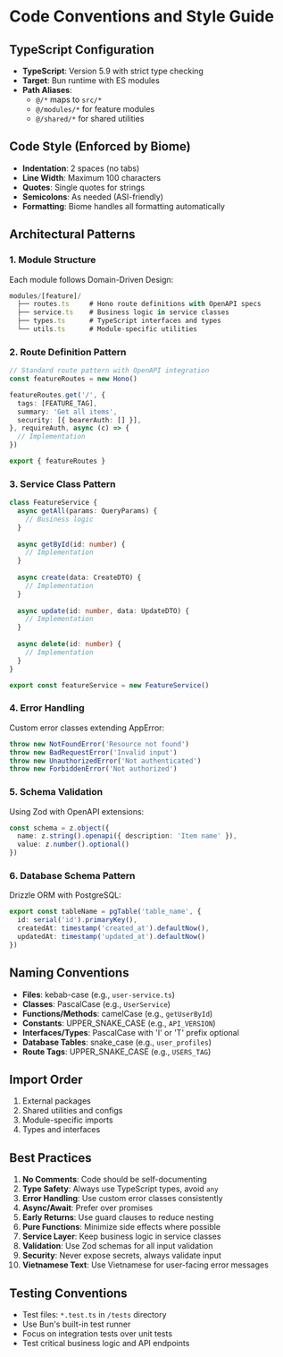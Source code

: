 # Code Conventions and Style Guide

## TypeScript Configuration
- **TypeScript**: Version 5.9 with strict type checking
- **Target**: Bun runtime with ES modules
- **Path Aliases**: 
  - `@/*` maps to `src/*`
  - `@/modules/*` for feature modules
  - `@/shared/*` for shared utilities

## Code Style (Enforced by Biome)
- **Indentation**: 2 spaces (no tabs)
- **Line Width**: Maximum 100 characters
- **Quotes**: Single quotes for strings
- **Semicolons**: As needed (ASI-friendly)
- **Formatting**: Biome handles all formatting automatically

## Architectural Patterns

### 1. Module Structure
Each module follows Domain-Driven Design:
```typescript
modules/[feature]/
  ├── routes.ts     # Hono route definitions with OpenAPI specs
  ├── service.ts    # Business logic in service classes
  ├── types.ts      # TypeScript interfaces and types
  └── utils.ts      # Module-specific utilities
```

### 2. Route Definition Pattern
```typescript
// Standard route pattern with OpenAPI integration
const featureRoutes = new Hono()

featureRoutes.get('/', {
  tags: [FEATURE_TAG],
  summary: 'Get all items',
  security: [{ bearerAuth: [] }],
}, requireAuth, async (c) => {
  // Implementation
})

export { featureRoutes }
```

### 3. Service Class Pattern
```typescript
class FeatureService {
  async getAll(params: QueryParams) {
    // Business logic
  }
  
  async getById(id: number) {
    // Implementation
  }
  
  async create(data: CreateDTO) {
    // Implementation
  }
  
  async update(id: number, data: UpdateDTO) {
    // Implementation
  }
  
  async delete(id: number) {
    // Implementation
  }
}

export const featureService = new FeatureService()
```

### 4. Error Handling
Custom error classes extending AppError:
```typescript
throw new NotFoundError('Resource not found')
throw new BadRequestError('Invalid input')
throw new UnauthorizedError('Not authenticated')
throw new ForbiddenError('Not authorized')
```

### 5. Schema Validation
Using Zod with OpenAPI extensions:
```typescript
const schema = z.object({
  name: z.string().openapi({ description: 'Item name' }),
  value: z.number().optional()
})
```

### 6. Database Schema Pattern
Drizzle ORM with PostgreSQL:
```typescript
export const tableName = pgTable('table_name', {
  id: serial('id').primaryKey(),
  createdAt: timestamp('created_at').defaultNow(),
  updatedAt: timestamp('updated_at').defaultNow()
})
```

## Naming Conventions
- **Files**: kebab-case (e.g., `user-service.ts`)
- **Classes**: PascalCase (e.g., `UserService`)
- **Functions/Methods**: camelCase (e.g., `getUserById`)
- **Constants**: UPPER_SNAKE_CASE (e.g., `API_VERSION`)
- **Interfaces/Types**: PascalCase with 'I' or 'T' prefix optional
- **Database Tables**: snake_case (e.g., `user_profiles`)
- **Route Tags**: UPPER_SNAKE_CASE (e.g., `USERS_TAG`)

## Import Order
1. External packages
2. Shared utilities and configs
3. Module-specific imports
4. Types and interfaces

## Best Practices
1. **No Comments**: Code should be self-documenting
2. **Type Safety**: Always use TypeScript types, avoid `any`
3. **Error Handling**: Use custom error classes consistently
4. **Async/Await**: Prefer over promises
5. **Early Returns**: Use guard clauses to reduce nesting
6. **Pure Functions**: Minimize side effects where possible
7. **Service Layer**: Keep business logic in service classes
8. **Validation**: Use Zod schemas for all input validation
9. **Security**: Never expose secrets, always validate input
10. **Vietnamese Text**: Use Vietnamese for user-facing error messages

## Testing Conventions
- Test files: `*.test.ts` in `/tests` directory
- Use Bun's built-in test runner
- Focus on integration tests over unit tests
- Test critical business logic and API endpoints